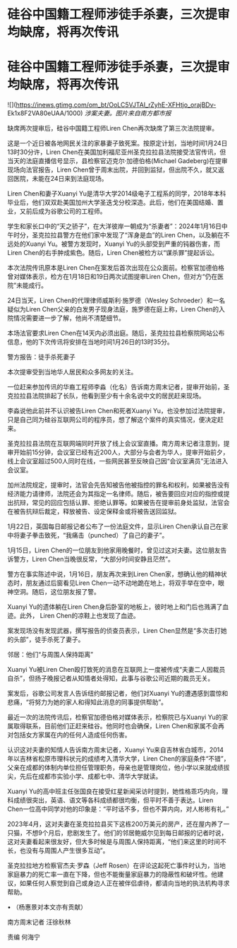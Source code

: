 # 硅谷中国籍工程师涉徒手杀妻，三次提审均缺席，将再次传讯

# 硅谷中国籍工程师涉徒手杀妻，三次提审均缺席，将再次传讯

![](https://inews.gtimg.com/om_bt/OoLC5VJTAI_rZyhE-XFHtjo_orajBDv-
Ek1x8F2VA80eUAA/1000) _涉案夫妻。图片来自南方都市报_

缺席两次提审后，硅谷中国籍工程师Liren Chen再次缺席了第三次法院提审。

这是一个近日被各地网民关注的家暴妻子致死案。按原定计划，当地时间1月24日13时30分许，Liren
Chen在美国加利福尼亚州圣克拉拉县法院接受法官传讯，但当天的法庭直播信号显示，县检察官迈克尔·加德伯格(Michael
Gadeberg)在提审现场向法官报告，Liren Chen曾于周末出院，并回到监狱，但出院不久，就又返回医院，未能在24日来到法庭现场。

Liren Chen和妻子Xuanyi
Yu是清华大学2014级电子工程系的同学，2018年本科毕业后，他们双双赴美国加州大学圣迭戈分校深造。此后，他们在美国结婚、置业，又前后成为谷歌公司的工程师。

学生和家长口中的“天之骄子”，在大洋彼岸一朝成为“杀妻者”：2024年1月16日中午时分，圣克拉拉县警方在他们家中发现了“浑身是血”的Liren
Chen，以及躺在不远处的Xuanyi Yu。被警方发现时，Xuanyi Yu的头部受到严重的钝器伤害，而Liren
Chen的右手肿成紫色。随后，Liren Chen被检方以“谋杀罪”提起诉讼。

本次法院传讯原本是Liren Chen在案发后首次出现在公众面前。检察官加德伯格曾对媒体表示，检方在1月18日和19日两次试图提审Liren
Chen，但对方“仍在医院”未能成行。

24日当天，Liren Chen的代理律师威斯利·施罗德（Wesley Schroeder）和一名疑似为Liren
Chen父亲的白发男子现身法庭，施罗德在庭上称，Liren Chen的入院情况需要进一步了解，他尚不清楚细节。

本场法官要求Liren Chen在14天内必须出庭。随后，圣克拉拉县检察院网站公布信息，他的下次传讯将安排在当地时间1月26日的13时35分。

警方报告：徒手杀死妻子

本次提审受到当地华人居民和众多网友的关注。

一位赶来参加传讯的华裔工程师李淼（化名）告诉南方周末记者，提审开始前，圣克拉拉县法院排起了长队，他看到至少有十余名说中文的居民赶来现场。

李淼说他此前并不认识被告Liren Chen和死者Xuanyi
Yu，也没参加过法院提审，只是自己同为硅谷互联网公司的程序员，想了解这个案件的真实情况，便决定赶来。

圣克拉拉县法院在互联网端同时开放了线上会议室直播。南方周末记者注意到，提审开始前15分钟，会议室已经有近200人，大部分与会者为华人，提审开始前夕，线上会议室超过500人同时在线，一些网民甚至反映自己因“会议室满员”无法进入会议室。

加州法院规定，提审时，法官会先告知被告他被指控的罪名和权利，如果被告没有经济能力请律师，法院还会为其指定一名律师。随后，被告要回应对应的指控或提出抗辩，常见的回应包括认罪、拒绝认罪等。如果被告在提审前身处监狱，法官会在被告抗辩后裁定，释放被告、设定保释金或将被告送回监狱。

1月22日，英国每日邮报记者公布了一份法庭文件，显示Liren Chen承认自己在家中将妻子拳击致死，“我痛击（punched）了自己的妻子”。

1月15日，Liren Chen的一位朋友到他家用晚餐时，曾见过这对夫妻。这位朋友告诉警方，Liren Chen当晚很反常，“大部分时间安静且茫然”。

警方在事实陈述中说，1月16日，朋友再次来到Liren Chen家，想确认他的精神状态时，朋友通过后窗看见Liren
Chen一动不动地跪在地上，将双手举在空中，眼神空洞。随后，这位朋友报了警。

Xuanyi Yu的遗体躺在Liren Chen身后卧室的地板上，彼时地上和门后也溅满了血迹。此外， Liren Chen的凉鞋上也发现了血迹。

案发现场没有发现武器，撰写报告的侦查员表示，Liren Chen显然是“多次击打她的头部”，徒手杀死了妻子。

邻居：他们“与周围人保持距离”

Xuanyi Yu被Liren
Chen殴打致死的消息在互联网上一度被传成“夫妻二人因裁员自杀”，但扬子晚报记者从知情者处得知，此事与谷歌公司近期的裁员无关。

案发后，谷歌公司发言人告诉纽约邮报记者，他们对Xuanyi Yu的遭遇感到震惊和悲痛，“将努力为她的家人和得知此消息的同事提供帮助”。

最近一次的法院传讯后，检察官加德伯格对媒体表示，检察院已与Xuanyi Yu的家属取得联系，目前他们正赶来硅谷。他同时也会确保，Liren
Chen和家属不会再对包括女方家属在内的任何人造成任何伤害。

认识这对夫妻的知情人告诉南方周末记者，Xuanyi Yu来自吉林省白城市，2014年以吉林省松原市理科状元的成绩考入清华大学，Liren
Chen的家庭条件“不错”，父亲在成都的体制内单位担任管理职务，母亲也是管理岗位，他小学以来就成绩拔尖，先后在成都市实验小学、成都七中、清华大学就读。

Xuanyi Yu的高中班主任张国良在接受红星新闻采访时提到，她性格乖巧内向，理科成绩很突出，英语、语文等各科成绩都很均衡，但平时不善于表达。Liren
Chen一位高中同学对他的印象是：“平时话不多，但也不算内向，对人彬彬有礼。”

2023年4月，这对夫妻在圣克拉拉县买下这栋200万美元的房产，还在屋内养了一只猫，不想9个月后，悲剧发生了。他们的邻居鲍威尔见到每日邮报的记者时说，这对夫妻看起来很友好，但大多时候是与周围人保持距离，“他们来这里的时间不长，也没有与周围人产生很多互动”。

圣克拉拉地方检察官杰夫·罗森（Jeff
Rosen）在评论这起死亡事件时认为，当地家庭暴力的死亡率一直在下降，但也不能衡量家庭暴力的隐蔽性和破坏性。他建议，如果任何人察觉到自己或身边人正在被伴侣虐待，都请向当地的执法机构寻求帮助。

• （杨惠景对本文亦有贡献）

南方周末记者 汪徐秋林

责编 何海宁

